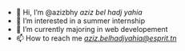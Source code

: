 - 👋 Hi, I’m @azizbhy *aziz bel hadj yahia*
- 👀 I’m interested in a summer internship 
- 🌱 I’m currently majoring in web developement 
- 📫 How to reach me *aziz.belhadjyahia@esprit.tn*
